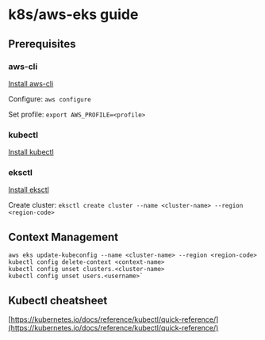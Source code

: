 # k8s/aws-eks guide

## Prerequisites

### aws-cli
[Install aws-cli](https://docs.aws.amazon.com/cli/latest/userguide/getting-started-install.html)

Configure: `aws configure`

Set profile: `export AWS_PROFILE=<profile>`

### kubectl
[Install kubectl](https://kubernetes.io/docs/tasks/tools/)

### eksctl
[Install eksctl](https://eksctl.io/installation/)

Create cluster: `eksctl create cluster --name <cluster-name> --region <region-code>`


## Context Management
```
aws eks update-kubeconfig --name <cluster-name> --region <region-code>
kubectl config delete-context <context-name>
kubectl config unset clusters.<cluster-name>
kubectl config unset users.<username>`
```

## Kubectl cheatsheet
[https://kubernetes.io/docs/reference/kubectl/quick-reference/](https://kubernetes.io/docs/reference/kubectl/quick-reference/)